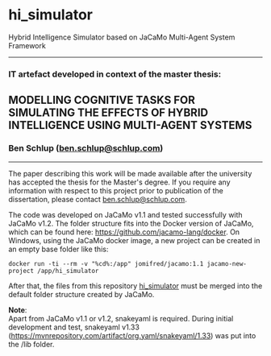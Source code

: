 # hi_simulator
Hybrid Intelligence Simulator based on JaCaMo Multi-Agent System Framework

---

### IT artefact developed in context of the master thesis:

## MODELLING COGNITIVE TASKS FOR SIMULATING THE EFFECTS OF HYBRID INTELLIGENCE USING MULTI-AGENT SYSTEMS

### Ben Schlup (ben.schlup@schlup.com)

---
The paper describing this work will be made available after the university has accepted the thesis for the Master's degree. If you require any information with respect to this project prior to publication of the dissertation, please contact ben.schlup@schlup.com.  

The code was developed on JaCaMo v1.1 and tested successfully with JaCaMo v1.2. The folder structure fits into the Docker version of JaCaMo, which can be found here: https://github.com/jacamo-lang/docker. On Windows, using the JaCaMo docker image, a new project can be created in an empty base folder like this:
````
docker run -ti --rm -v "%cd%:/app" jomifred/jacamo:1.1 jacamo-new-project /app/hi_simulator
````
After that, the files from this repository [hi_simulator](https://github.com/benschlup/hi_simulator) must be merged into the default folder structure created by JaCaMo. 

**Note**:  
Apart from JaCaMo v1.1 or v1.2, snakeyaml is required. During initial development and test, snakeyaml v1.33 (https://mvnrepository.com/artifact/org.yaml/snakeyaml/1.33) was put into the /lib folder.
